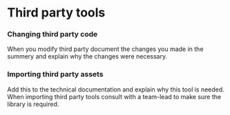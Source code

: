 # Third party tools

### Changing third party code

When you modify third party document the changes you made in the summery and explain why the changes were necessary.

### Importing third party assets

Add this to the technical documentation and explain why this tool is needed. When importing third party tools consult with a team-lead to make sure the library is required.
